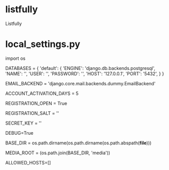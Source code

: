 # listfully
Listfully

# local_settings.py
import os

DATABASES = {
    'default': {
        'ENGINE': 'django.db.backends.postgresql',
        'NAME': '',
        'USER': '',
        'PASSWORD': '',
        'HOST': '127.0.0.1',
        'PORT': '5432',
    }
}

EMAIL_BACKEND = 'django.core.mail.backends.dummy.EmailBackend'

ACCOUNT_ACTIVATION_DAYS = 5

REGISTRATION_OPEN = True

REGISTRATION_SALT = ''

SECRET_KEY = ''

DEBUG=True

BASE_DIR = os.path.dirname(os.path.dirname(os.path.abspath(__file__)))

MEDIA_ROOT = (os.path.join(BASE_DIR, 'media'))

ALLOWED_HOSTS=[]
